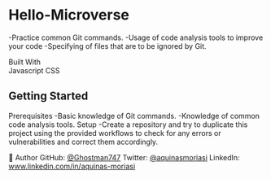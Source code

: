 # Hello-Microverse
-Practice common Git commands.
-Usage of code analysis tools to improve your code
-Specifying of files that are to be ignored by Git.

Built With   
Javascript
CSS

## Getting Started
Prerequisites 
-Basic knowledge of Git commands.
-Knowledge of common code analysis tools.
Setup 
-Create a repository and try to duplicate this project using the provided workflows to check for any errors or vulnerabilities and correct them accordingly.

👤 Author
GitHub: [@Ghostman747](https://github.com/Ghostman747)
Twitter: [@aquinasmoriasi](https://twitter.com/aquinas747)
LinkedIn: www.linkedin.com/in/aquinas-moriasi
